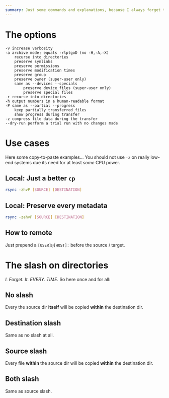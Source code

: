 ```yaml
---
summary: Just some commands and explanations, because I always forget them...
---
```


# The options #
```
-v increase verbosity
-a archive mode; equals -rlptgoD (no -H,-A,-X)
    recurse into directories
    preserve symlinks
    preserve permissions
    preserve modification times
    preserve group
    preserve owner (super-user only)
    same as --devices --specials
        preserve device files (super-user only)
        preserve special files
-r recurse into directories
-h output numbers in a human-readable format
-P same as --partial --progress
    keep partially transferred files
    show progress during transfer
-z compress file data during the transfer
--dry-run perform a trial run with no changes made
```

# Use cases #
Here some copy-to-paste examples...
You should not use `-z` on really low-end systems due its need for at least _some_ CPU power.

## Local: Just a better `cp` ##
```bash
rsync -zhvP [SOURCE] [DESTINATION]
```

## Local: Preserve every metadata ##
```bash
rsync -zahvP [SOURCE] [DESTINATION]
```

## How to remote ##
Just prepend a `[USER]@[HOST]:` before the source / target.

# The slash on directories #
_I. Forget. It. EVERY. TIME._ So here once and for all:

## No slash ##
Every the source dir **itself** will be copied **within** the destination dir.

## Destination slash ##
Same as no slash at all.

## Source slash ##
Every file **within** the source dir will be copied **within** the destination dir.

## Both slash ##
Same as source slash.
